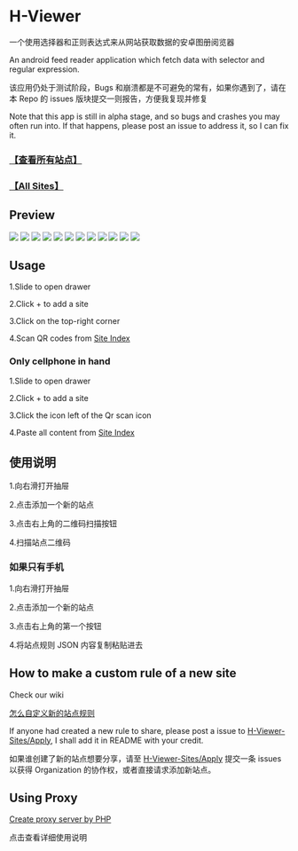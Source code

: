 # H-Viewer

一个使用选择器和正则表达式来从网站获取数据的安卓图册阅览器

An android feed reader application which fetch data with selector and regular expression.

该应用仍处于测试阶段，Bugs 和崩溃都是不可避免的常有，如果你遇到了，请在本 Repo 的 issues 版块提交一则报告，方便我复现并修复

Note that this app is still in alpha stage, and so bugs and crashes you may often run into. If that happens, please post an issue to address it, so I can fix it.

### [【查看所有站点】](https://github.com/H-Viewer-Sites/Index)

### [【All Sites】](https://github.com/H-Viewer-Sites/Index)

## Preview

![](https://github.com/PureDark/H-Viewer/raw/master/images/1.png)
![](https://github.com/PureDark/H-Viewer/raw/master/images/2.png)
![](https://github.com/PureDark/H-Viewer/raw/master/images/3.png)
![](https://github.com/PureDark/H-Viewer/raw/master/images/4.png)
![](https://github.com/PureDark/H-Viewer/raw/master/images/5.png)
![](https://github.com/PureDark/H-Viewer/raw/master/images/6.gif)
![](https://github.com/PureDark/H-Viewer/raw/master/images/7.gif)
![](https://github.com/PureDark/H-Viewer/raw/master/images/8.gif)
![](https://github.com/PureDark/H-Viewer/raw/master/images/9.png)
![](https://github.com/PureDark/H-Viewer/raw/master/images/10.png)
![](https://github.com/PureDark/H-Viewer/raw/master/images/11.png)
![](https://github.com/PureDark/H-Viewer/raw/master/images/12.png)

## Usage

1.Slide to open drawer

2.Click + to add a site

3.Click on the top-right corner

4.Scan QR codes from [Site Index](https://github.com/H-Viewer-Sites/Index)

### Only cellphone in hand

1.Slide to open drawer

2.Click + to add a site

3.Click the icon left of the Qr scan icon

4.Paste all content from [Site Index](https://github.com/H-Viewer-Sites/Index)

## 使用说明

1.向右滑打开抽屉

2.点击添加一个新的站点

3.点击右上角的二维码扫描按钮

4.扫描站点二维码

### 如果只有手机

1.向右滑打开抽屉

2.点击添加一个新的站点

3.点击右上角的第一个按钮

4.将站点规则 JSON 内容复制粘贴进去

## How to make a custom rule of a new site
Check our wiki

[怎么自定义新的站点规则](https://github.com/PureDark/H-Viewer/wiki/%E6%80%8E%E4%B9%88%E8%87%AA%E5%AE%9A%E4%B9%89%E6%96%B0%E7%9A%84%E7%AB%99%E7%82%B9%E8%A7%84%E5%88%99)

If anyone had created a new rule to share, please post a issue to [H-Viewer-Sites/Apply](https://github.com/H-Viewer-Sites/Apply/issues), I shall add it in README with your credit.

如果谁创建了新的站点想要分享，请至 [H-Viewer-Sites/Apply](https://github.com/H-Viewer-Sites/Apply/issues) 提交一条 issues 以获得 Organization 的协作权，或者直接请求添加新站点。

## Using Proxy

[Create proxy server by PHP](https://github.com/PureDark/HProxy-PHP)

点击查看详细使用说明
